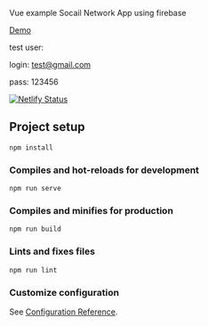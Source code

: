 Vue example Socail Network App using firebase

[Demo](https://vue-social.netlify.app/)

test user:

login: test@gmail.com

pass: 123456

[![Netlify Status](https://api.netlify.com/api/v1/badges/8bb84630-2672-4863-b20c-c43358c21944/deploy-status)](https://app.netlify.com/sites/vue-social/deploys)


## Project setup
```
npm install
```

### Compiles and hot-reloads for development
```
npm run serve
```

### Compiles and minifies for production
```
npm run build
```

### Lints and fixes files
```
npm run lint
```

### Customize configuration
See [Configuration Reference](https://cli.vuejs.org/config/).
